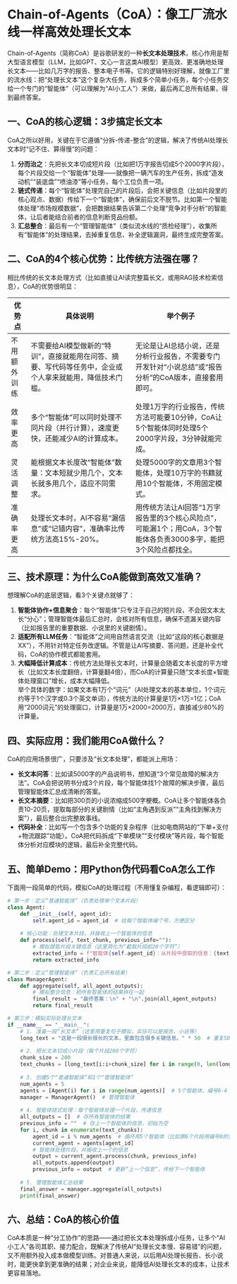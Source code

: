 # Chain-of-Agents（CoA）：像工厂流水线一样高效处理长文本

Chain-of-Agents（简称CoA）是谷歌研发的一种**长文本处理技术**，核心作用是帮大型语言模型（LLM，比如GPT、文心一言这类AI模型）更高效、更准确地处理长文本——比如几万字的报告、整本电子书等。它的逻辑特别好理解，就像工厂里的流水线：把“处理长文本”这个复杂大任务，拆成多个简单小任务，每个小任务交给一个专门的“智能体”（可以理解为“AI小工人”）来做，最后再汇总所有结果，得到最终答案。


## 一、CoA的核心逻辑：3步搞定长文本
CoA之所以好用，关键在于它遵循“分拆-传递-整合”的逻辑，解决了传统AI处理长文本时“记不住、算得慢”的问题：
1. **分而治之**：先把长文本切成短片段（比如把1万字报告切成5个2000字片段），每个片段交给一个“智能体”处理——就像把一辆汽车的生产任务，拆成“造发动机”“装底盘”“喷油漆”等小任务，每个工位负责一项。
2. **链式传递**：每个“智能体”处理完自己的片段后，会把关键信息（比如片段里的核心观点、数据）传给下一个“智能体”，确保前后文不脱节。比如第一个智能体处理“市场规模数据”，会把数据结果告诉第二个处理“竞争对手分析”的智能体，让后者能结合前者的信息判断竞品份额。
3. **汇总整合**：最后有一个“管理智能体”（类似流水线的“质检经理”），收集所有“智能体”的处理结果，去掉重复信息、补全逻辑漏洞，最终生成完整答案。


## 二、CoA的4个核心优势：比传统方法强在哪？
相比传统的长文本处理方式（比如直接让AI读完整篇长文，或用RAG技术检索信息），CoA的优势很明显：

| 优势点 | 具体说明 | 举个例子 |
|--------|----------|----------|
| 不用额外训练 | 不需要给AI模型做新的“特训”，直接就能用在问答、摘要、写代码等任务中，企业或个人拿来就能用，降低技术门槛。 | 无论是让AI总结小说，还是分析行业报告，不需要专门开发针对“小说总结”或“报告分析”的CoA版本，直接套用即可。 |
| 效率更高 | 多个“智能体”可以同时处理不同片段（并行计算），速度更快，还能减少AI的计算成本。 | 处理1万字的行业报告，传统方法可能要10分钟，CoA让5个智能体同时处理5个2000字片段，3分钟就能完成。 |
| 灵活调整 | 能根据文本长度改“智能体”数量：文本短就少用几个，文本长就多用几个，适应不同需求。 | 处理5000字的文章用3个智能体，处理10万字的书籍就用10个智能体，不用固定模式。 |
| 准确率更高 | 处理长文本时，AI不容易“漏信息”或“记错内容”，准确率比传统方法高15%-20%。 | 用传统方法让AI回答“1万字报告里的3个核心风险点”，可能漏1个；用CoA，3个智能体各负责3000多字，能把3个风险点都找全。 |


## 三、技术原理：为什么CoA能做到高效又准确？
想理解CoA的底层逻辑，看3个关键点就够了：
1. **智能体协作+信息聚合**：每个“智能体”只专注于自己的短片段，不会因文本太长“分心”；管理智能体最后汇总时，会核对所有信息，确保不遗漏关键内容（比如报告里的重要数据、小说里的关键剧情）。
2. **适配所有LLM任务**：“智能体”之间用自然语言交流（比如“这段的核心数据是XX”），不用针对特定任务改逻辑。不管是让AI写摘要、答问题，还是补全代码，CoA的协作模式都能套用。
3. **大幅降低计算成本**：传统方法处理长文本时，计算量会随着文本长度的平方增长（比如文本长度翻倍，计算量翻4倍），而CoA的计算量只随“文本长度×智能体处理窗口”增长，成本大幅降低。  
   举个具体的数字：如果文本有1万个“词元”（AI处理文本的基本单位，1个词元约等于1个汉字或0.3个英文单词），传统方法的计算量是1万×1万=1亿；CoA用“2000词元”的处理窗口，计算量是1万×2000=2000万，直接减少80%的计算量。


## 四、实际应用：我们能用CoA做什么？
CoA的应用场景很广，只要涉及“长文本处理”，都能派上用场：
- **长文本问答**：比如读5000字的产品说明书，想知道“3个常见故障的解决方法”。CoA会把说明书分成3个片段，每个智能体找1个故障的解决步骤，最后管理智能体汇总成清晰的答案。
- **长文本摘要**：比如把300页的小说浓缩成500字梗概。CoA让多个智能体各负责10-20页，提取每部分的关键剧情（比如“主角遇到反派”“主角找到解决方案”），最后整合出完整故事线。
- **代码补全**：比如写一个包含多个功能的复杂程序（比如电商网站的“下单+支付+物流跟踪”功能）。CoA把代码拆成“下单模块”“支付模块”等片段，每个智能体分析对应模块的逻辑，最后补全完整代码。


## 五、简单Demo：用Python伪代码看CoA怎么工作
下面用一段简单的代码，模拟CoA的处理过程（不用懂复杂编程，看逻辑即可）：
```python
# 第一步：定义“普通智能体”（负责处理单个文本片段）
class Agent:
    def __init__(self, agent_id):
        self.agent_id = agent_id  # 给每个智能体编个号，方便区分
    
    # 核心功能：处理文本片段，并接收上一个智能体的信息
    def process(self, text_chunk, previous_info=""):
        # 模拟提取片段关键信息（这里简化为“截取片段前20个字符”）
        extracted_info = f"智能体{self.agent_id}：从片段中提取的信息：{text_chunk[:20]}...\n上一个智能体的信息：{previous_info[:20]}..."
        return extracted_info

# 第二步：定义“管理智能体”（负责汇总所有结果）
class ManagerAgent:
    def aggregate(self, all_agent_outputs):
        # 模拟整合信息：把所有智能体的结果拼在一起
        final_result = "最终答案：\n" + "\n".join(all_agent_outputs)
        return final_result

# 第三步：模拟实际处理长文本
if __name__ == "__main__":
    # 1. 准备一段“长文本”（这里用重复句子模拟，实际可以是报告、小说等）
    long_text = "这是一段很长很长的文本，里面包含很多关键信息。" * 50  # 重复50次，模拟长文本
    
    # 2. 把长文本切成小片段（每个片段200个字符）
    chunk_size = 200
    text_chunks = [long_text[i:i+chunk_size] for i in range(0, len(long_text), chunk_size)]
    
    # 3. 创建5个“普通智能体”和1个“管理智能体”
    num_agents = 5
    agents = [Agent(i) for i in range(num_agents)]  # 5个智能体，编号0-4
    manager = ManagerAgent()  # 管理智能体
    
    # 4. 智能体链式处理：每个智能体处理一个片段，传递信息
    all_outputs = []  # 存所有智能体的结果
    previous_info = ""  # 存上一个智能体的信息，初始为空
    for i, chunk in enumerate(text_chunks):
        agent_id = i % num_agents  # 循环用5个智能体（比如第6个片段用编号0的智能体）
        current_agent = agents[agent_id]
        # 智能体处理片段，并接收上一个的信息
        output = current_agent.process(chunk, previous_info)
        all_outputs.append(output)
        previous_info = output  # 更新“上一个信息”，传给下一个智能体
    
    # 5. 管理智能体汇总结果
    final_answer = manager.aggregate(all_outputs)
    print(final_answer)
```


## 六、总结：CoA的核心价值
CoA本质是一种“分工协作”的思路——通过把长文本处理拆成小任务，让多个“AI小工人”各司其职、接力配合，既解决了传统AI“处理长文本慢、容易错”的问题，又不用额外投入成本做模型训练。对普通人来说，以后用AI处理长报告、长小说时，能更快拿到更准确的结果；对企业来说，能降低AI处理长文本的成本，让技术更容易落地。